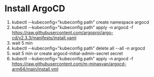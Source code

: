 # Install ArgoCD
1. kubectl --kubeconfig="kubeconfig path" create namespace argocd
2. kubectl --kubeconfig="kubeconfig path" apply -n argocd -f https://raw.githubusercontent.com/argoproj/argo-cd/v2.3.3/manifests/install.yaml
3. wait 5 min
4. kubectl --kubeconfig="kubeconfig path" delete all --all -n argocd
5. wait 5 min or create argocd-initial-admin-secret secret
6. kubectl --kubeconfig="kubeconfig path" apply -n argocd -f https://raw.githubusercontent.com/m-minasyan/argocd-arm64/main/install.yml
